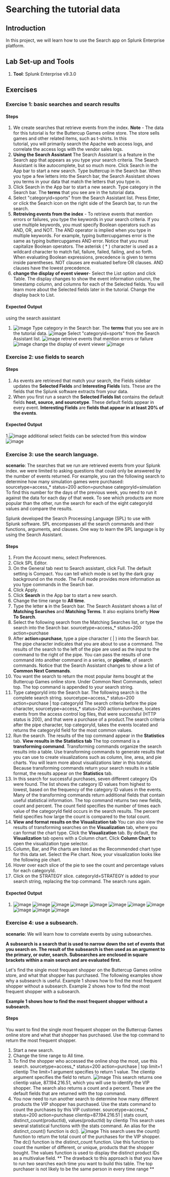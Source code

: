 # Searching the tutorial data

## Introduction

In this project, we will learn how to use the Search app on Splunk Enterprise platform.

## Lab Set-up and Tools

1. **Tool**: Splunk Enterprise v9.3.0

## Exercises

### Exercise 1: basic searches and search results

#### Steps

1. We create searches that retrieve events from the index.
   **Note** - The data for this tutorial is for the Buttercup Games online store. The store sells games and other related items, such as t-shirts. In this     
   tutorial, you will primarily search the Apache web access logs, and correlate the access logs with the vendor sales logs.
2. **Using the Search Assistant**
The Search Assistant is a feature in the Search app that appears as you type your search criteria. The Search Assistant is like autocomplete, but so much more.
Click Search in the App bar to start a new search.
Type buttercup in the Search bar.
When you type a few letters into the Search bar, the Search Assistant shows you terms in your data that match the letters that you type in.
3. Click Search in the App bar to start a new search.
Type category in the Search bar. The **terms** that you see are in the tutorial data.
4. Select "categoryid=sports" from the Search Assistant list.
Press Enter, or click the Search icon on the right side of the Search bar, to run the search.
5. **Retreiving events from the index** - To retrieve events that mention errors or failures, you type the keywords in your search criteria. If you use multiple keywords, you must specify Boolean operators such as AND, OR, and NOT.
The AND operator is implied when you type in multiple keywords.
For example, typing buttercupgames error is the same as typing buttercupgames AND error.
Notice that you must capitalize Boolean operators. The asterisk ( * ) character is used as a wildcard character to match fail, failure, failed, failing, and so forth. When evaluating Boolean expressions, precedence is given to terms inside parentheses. NOT clauses are evaluated before OR clauses. AND clauses have the lowest precedence.
6. **change the display of event viewer**- Select the List option and click Table.
The display changes to show the event information column, the timestamp column, and columns for each of the Selected fields. You will learn more about the Selected fields later in the tutorial.
Change the display back to List.
   
#### Expected Output
using the search assistant
1. ![image](https://github.com/user-attachments/assets/8d2139b9-271b-4ea0-bccc-3a7d22215753)
Type category in the Search bar. The **terms** that you see are in the tutorial data.
![image](https://github.com/user-attachments/assets/7137d2dd-2098-448c-884f-f449dda47731)
Select "categoryid=sports" from the Search Assistant list.
![image](https://github.com/user-attachments/assets/76879412-8a44-4d71-bb11-a6a97c2a2316)
retreive events that mention errors or failure
![image](https://github.com/user-attachments/assets/d2754e42-5f20-4c72-b391-dc3fbde38809)
change the display of event viewer
![image](https://github.com/user-attachments/assets/4f03400f-4cf8-4cfa-af76-cab578ff76fa)


### Exercise 2: use fields to search

#### Steps

1. As events are retrieved that match your search, the Fields sidebar updates the **Selected Fields** and **Interesting Fields** lists. These are the fields that the Splunk software extracts from your data.
2. When you first run a search the **Selected Fields list** contains the default fields **host, source, and sourcetype**. These default fields appear in every event.
**Interesting Fields** are **fields that appear in at least 20% of the events**.

#### Expected Output

1.![image](https://github.com/user-attachments/assets/d5af0659-bab7-46db-a54f-a2699af8e2b8)
additional select fields can be selected from this window
![image](https://github.com/user-attachments/assets/d1d8eee6-52f1-44a9-8261-e520c234baab)


### Exercise 3: use the search language.

**scenario**: The searches that we run are retrieved events from your Splunk index. we were limited to asking questions that could only be answered by the number of events returned.
For example, you ran the following search to determine how many simulation games were purchased:
sourcetype=access_* status=200 action=purchase categoryId=simulation
To find this number for the days of the previous week, you need to run it against the data for each day of that week. To see which products are more popular than the other, run the search for each of the eight categoryId values and compare the results.

Splunk developed the Search Processing Language (SPL) to use with Splunk software. SPL encompasses all the search commands and their functions, arguments, and clauses. One way to learn the SPL language is by using the Search Assistant.


#### Steps

1. From the Account menu, select Preferences.
2. Click SPL Editor.
3. On the General tab next to Search assistant, click Full.
  The default setting is Compact. You can tell which mode is set by the dark gray background on the mode. The Full mode provides more information as you type commands in the Search bar.
4. Click Apply.
5. Click **Search** in the App bar to start a new search.
6. Change the time range to **All time**.
7. Type the letter **s** in the Search bar.
   The Search Assistant shows a list of **Matching Searches** and **Matching Terms**. It also explains briefly **How To Search**.
8. Select the following search from the Matching Searches list, or type the search into the Search bar.
   sourcetype=access_* status=200 action=purchase
9. After **action=purchase**, type a pipe character ( | ) into the Search bar.
   The pipe character indicates that you are about to use a command. The results of the search to the left of the pipe are used as the input to the command to the right of the pipe. You can pass the results of one   
   command into another command in a series, or **pipeline**, of search commands.
   Notice that the Search Assistant changes to show a list of **Common Next Commands**.
10. You want the search to return the most popular items bought at the Buttercup Games online store.
    Under Common Next Commands, select top.
    The top command is appended to your search string.
11. Type categoryId into the Search bar.
    The following search is the complete search string.
    sourcetype=access_* status=200 action=purchase | top categoryId
    The search criteria before the pipe character, sourcetype=access_* status=200 action=purchase, locates events from the access control log files, that were successful (HTTP status is 200), and that were a purchase of     a product.The search criteria after the pipe character, top categoryId, takes the events located and returns the categoryId field for the most common values.
12. Run the search.
    The results of the top command appear in the **Statistics** tab.
    **View results in the Statistics tab**
    The top command is a **transforming command**. Transforming commands organize the search results into a table. Use transforming commands to generate results that you can use to create visualizations such as column,      line, area, and pie charts. You will learn more about visualizations later in this tutorial.
    Because transforming commands return your search results in a table format, the results appear on the **Statistics** tab.
13. In this search for successful purchases, seven different category IDs were found. The list shows the category ID values from highest to lowest, based on the frequency of the category ID values in the events.
    Many of the transforming commands return additional fields that contain useful statistical information. The top command returns two new fields, count and percent.
    The count field specifies the number of times each value of the categoryId field occurs in the search results.
    The percent field specifies how large the count is compared to the total count.
14. **View and format results on the Visualization tab**
    You can also view the results of transforming searches on the **Visualization** tab, where you can format the chart type.
    Click the **Visualization** tab.
    By default, the **Visualization** tab opens with a Column chart.
    Click **Column Chart** to open the visualization type selector.
15. Column, Bar, and Pie charts are listed as the Recommended chart type for this data set.
    Select the Pie chart.
    Now, your visualization looks like the following pie chart.
16. Hover over each slice of the pie to see the count and percentage values for each categoryId.
17. Click on the STRATEGY slice.
    categoryId=STRATEGY is added to your search string, replacing the top command. The search runs again.

    
#### Expected Output

1. ![image](https://github.com/user-attachments/assets/871bd41b-6631-49e4-bcb0-35a38bef1342)
   ![image](https://github.com/user-attachments/assets/6ee45260-7bc9-4878-9129-9b92f403bc95)
   ![image](https://github.com/user-attachments/assets/d745ced6-7556-4e84-848c-e1d6be17df15)
   ![image](https://github.com/user-attachments/assets/9e3f0b58-7755-4e77-9024-346e29b19165)
   ![image](https://github.com/user-attachments/assets/65447464-8e5f-46ca-9386-e934721eaa66)
   ![image](https://github.com/user-attachments/assets/24fb826b-f50f-4b89-87a8-1b13b09fea3c)
   ![image](https://github.com/user-attachments/assets/c3f0dcfd-1fba-4248-b89e-507acbdc203b)
   ![image](https://github.com/user-attachments/assets/d9b9b85b-881f-40c1-8fbe-37bf4a9650c3)
   ![image](https://github.com/user-attachments/assets/644e6c18-8af9-43b0-bc30-625ff9d77352)
   ![image](https://github.com/user-attachments/assets/fd05ec2f-8ecb-463e-b096-7be4e0fcaa66)
   ![image](https://github.com/user-attachments/assets/befcfa19-3b96-4c91-b431-03e2d4fb1986)

### Exercise 4: use a subsearch.
**scenario**: We will learn how to correlate events by using subsearches.

**A subsearch is a search that is used to narrow down the set of events that you search on. 
The result of the subsearch is then used as an argument to the primary, or outer, search. Subsearches are enclosed in square brackets within a main search and are evaluated first.**

Let's find the single most frequent shopper on the Buttercup Games online store, and what that shopper has purchased.
The following examples show why a subsearch is useful. Example 1 shows how to find the most frequent shopper without a subsearch. Example 2 shows how to find the most frequent shopper with a subsearch.

**Example 1 shows how to find the most frequent shopper without a subsearch.**

#### Steps
You want to find the single most frequent shopper on the Buttercup Games online store and what that shopper has purchased. Use the top command to return the most frequent shopper.

1. Start a new search.
2. Change the time range to All time.
3. To find the shopper who accessed the online shop the most, use this search.
   sourcetype=access_* status=200 action=purchase | top limit=1 clientip
   The limit=1 argument specifies to return 1 value. The clientip argument specifies the field to return.
   ![image](https://github.com/user-attachments/assets/12e858db-e6c9-497f-8569-795acfcdcc8c)
   This search returns one clientip value, 87.194.216.51, which you will use to identify the VIP shopper. The search also returns a count and a percent.
   These are the default fields that are returned with the top command.
4. You now need to run another search to determine how many different products the VIP shopper has purchased. Use the stats command to count the purchases by this VIP customer.
   sourcetype=access_* status=200 action=purchase clientip=87.194.216.51 | stats count, distinct_count(productId), values(productId) by clientip
    This search uses several statistical functions with the stats command. An alias for the distinct_count() function is dc().
   ![image](https://github.com/user-attachments/assets/ac8524cf-5600-4199-b7f9-6cc604f7a82b)
   This search uses the count() function to return the total count of the purchases for the VIP shopper. The dc() function is the distinct_count function. Use this function to count the number of different, or unique,      products that the shopper bought. The values function is used to display the distinct product IDs as a multivalue field.
**   The drawback to this approach is that you have to run two searches each time you want to build this table. The top purchaser is not likely to be the same person in every time range **
